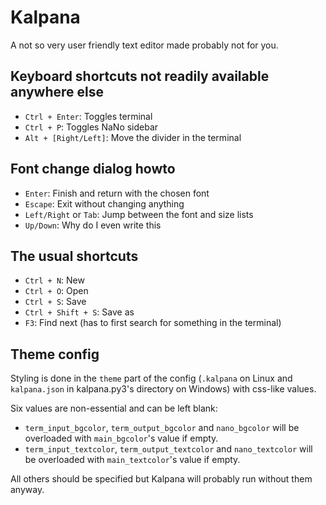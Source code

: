Kalpana
=======

A not so very user friendly text editor made probably not for you.


Keyboard shortcuts not readily available anywhere else
------------------------------------------------------
* `Ctrl + Enter`: Toggles terminal
* `Ctrl + P`: Toggles NaNo sidebar
* `Alt + [Right/Left]`: Move the divider in the terminal


Font change dialog howto
------------------------
* `Enter`: Finish and return with the chosen font
* `Escape`: Exit without changing anything
* `Left/Right` or `Tab`: Jump between the font and size lists
* `Up/Down`: Why do I even write this


The usual shortcuts
-------------------
* `Ctrl + N`: New
* `Ctrl + O`: Open
* `Ctrl + S`: Save
* `Ctrl + Shift + S`: Save as
* `F3`: Find next (has to first search for something in the terminal)


Theme config
------------
Styling is done in the `theme` part of the config (`.kalpana` on Linux and `kalpana.json` in kalpana.py3's directory on Windows) with css-like values.

Six values are non-essential and can be left blank:

* `term_input_bgcolor`, `term_output_bgcolor` and `nano_bgcolor` will be overloaded with `main_bgcolor`'s value if empty.
* `term_input_textcolor`, `term_output_textcolor` and `nano_textcolor` will be overloaded with `main_textcolor`'s value if empty.

All others should be specified but Kalpana will probably run without them anyway.